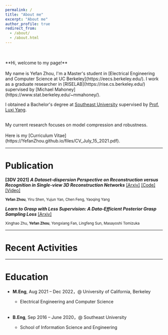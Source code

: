 ```yaml
---
permalink: /
title: "About me"
excerpt: "About me"
author_profile: true
redirect_from: 
  - /about/
  - /about.html
---
```

<br/>
<br/>
**Hi, welcome to my page!**
<br/>
<br/>
My name is Yefan Zhou, I'm a Master's student in [Electrical Engineering and Computer Science at UC Berkeley](https://eecs.berkeley.edu/). I work as a graduate researcher in [RISELAB](https://rise.cs.berkeley.edu/) supervised by [Michael Mahoney](https://www.stat.berkeley.edu/~mmahoney/).

I obtained a Bachelor's degree at [Southeast University](https://www.seu.edu.cn/english/) supervised by [Prof. Luxi Yang](https://scholar.google.com.hk/citations?user=Bx58-p4AAAAJ&hl=en).

<br/>
My current research focuses on model compression and robustness.
<br/>
<br/>
Here is my [Curriculum Vitae](https://YefanZhou.github.io/files/CV_July_15_2021.pdf).

------


Publication
======
**[3DV 2021]** ***A Dataset-dispersion Perspective on Reconstruction versus Recognition in Single-view 3D Reconstruction Networks*** [[Arxiv]](https://arxiv.org/abs/2111.15158) [[Code]](https://github.com/YefanZhou/dispersion-score) [[Video]](https://recorder-v3.slideslive.com/?share=56386&s=b2b66c99-282f-4b1d-91db-1966c093a17d)  

<sup>**Yefan Zhou**, Yiru Shen, Yujun Yan, Chen Feng, Yaoqing Yang</sup>



***Learn to Grasp with Less Supervision: A Data-Efficient Posterior Grasp Sampling Loss*** [[Arxiv]](https://arxiv.org/abs/2110.01379)  

<sup>Xinghao Zhu, **Yefan Zhou**, Yongxiang Fan, Lingfeng Sun, Masayoshi Tomizuka</sup>

------



Recent Activities
======

------



Education
======
* **M.Eng**, Aug 2021 – Dec 2022，@ University of California, Berkeley  
	* Electrical Engineering and Computer Science
	<br/>

* **B.Eng**, Sep 2016 – June 2020，@ Southeast University  
	* School of Information Science and Engineering  

  
  
  
  
  

